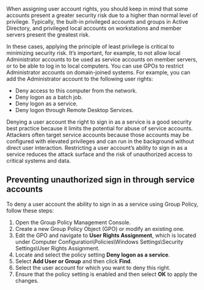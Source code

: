 When assigning user account rights, you should keep in mind that some accounts present a greater security risk due to a higher than normal level of privilege. Typically, the built-in privileged accounts and groups in Active Directory, and privileged local accounts on workstations and member servers present the greatest risk.

In these cases, applying the principle of least privilege is critical to minimizing security risk. It’s important, for example, to not allow local Administrator accounts to be used as service accounts on member servers, or to be able to log in to local computers. You can use GPOs to restrict Administrator accounts on domain-joined systems. For example, you can add the Administrator account to the following user rights:

 -  Deny access to this computer from the network.
 -  Deny logon as a batch job.
 -  Deny logon as a service.
 -  Deny logon through Remote Desktop Services.

Denying a user account the right to sign in as a service is a good security best practice because it limits the potential for abuse of service accounts. Attackers often target service accounts because those accounts may be configured with elevated privileges and can run in the background without direct user interaction. Restricting a user account’s ability to sign in as a service reduces the attack surface and the risk of unauthorized access to critical systems and data.

## Preventing unauthorized sign in through service accounts

To deny a user account the ability to sign in as a service using Group Policy, follow these steps:

1.  Open the Group Policy Management Console.
2.  Create a new Group Policy Object (GPO) or modify an existing one.
3.  Edit the GPO and navigate to **User Rights Assignment**, which is located under Computer Configuration\\Policies\\Windows Settings\\Security Settings\\User Rights Assignment.
4.  Locate and select the policy setting **Deny logon as a service**.
5.  Select **Add User or Group** and then click **Find**.
6.  Select the user account for which you want to deny this right.
7.  Ensure that the policy setting is enabled and then select **OK** to apply the changes.
